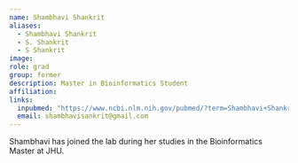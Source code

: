 ```yaml
---
name: Shambhavi Shankrit
aliases:
  - Shambhavi Shankrit
  - S. Shankrit
  - S Shankrit
image: 
role: grad
group: former
description: Master in Bioinformatics Student
affiliation: 
links:
  inpubmed: "https://www.ncbi.nlm.nih.gov/pubmed/?term=Shambhavi+Shankrit"
  email: shambhavisankrit@gmail.com
---
```


Shambhavi has joined the lab during her studies in the Bioinformatics Master at JHU.